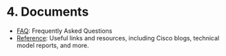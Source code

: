 # 4. Documents
- [FAQ](https://github.com/RobustIntelligence/foundation-ai-cookbook/blob/main/4_documents/FAQ.md): Frequently Asked Questions
- [Reference](https://github.com/RobustIntelligence/foundation-ai-cookbook/blob/main/4_documents/Reference.md): Useful links and resources, including Cisco blogs, technical model reports, and more.
